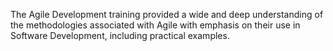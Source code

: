 The Agile Development training provided a wide and deep understanding of the methodologies associated with Agile 
with emphasis on their use in Software Development, including practical examples.

